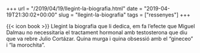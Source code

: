 +++
url = "/2019/04/19/llegint-la-biografia.html"
date = "2019-04-19T21:30:02+00:00"
slug = "llegint-la-biografia"
tags = ["ressenyes"]
+++

{{< icon book >}} Llegint la biografia que li dedica, em fa l’efecte que Miguel Dalmau no necessitaria el tractament hormonal amb testosterona que diu que va rebre Julio Cortázar. Quina murga i quina obsessió amb el “gineceo” i “la morochita”.
